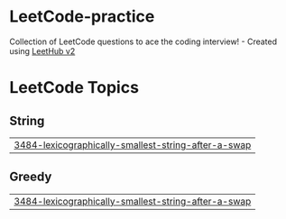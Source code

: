 # LeetCode-practice
Collection of LeetCode questions to ace the coding interview! - Created using [LeetHub v2](https://github.com/arunbhardwaj/LeetHub-2.0)

<!---LeetCode Topics Start-->
# LeetCode Topics
## String
|  |
| ------- |
| [3484-lexicographically-smallest-string-after-a-swap](https://github.com/SimhadriSantosh/LeetCode-practice/tree/master/3484-lexicographically-smallest-string-after-a-swap) |
## Greedy
|  |
| ------- |
| [3484-lexicographically-smallest-string-after-a-swap](https://github.com/SimhadriSantosh/LeetCode-practice/tree/master/3484-lexicographically-smallest-string-after-a-swap) |
<!---LeetCode Topics End-->